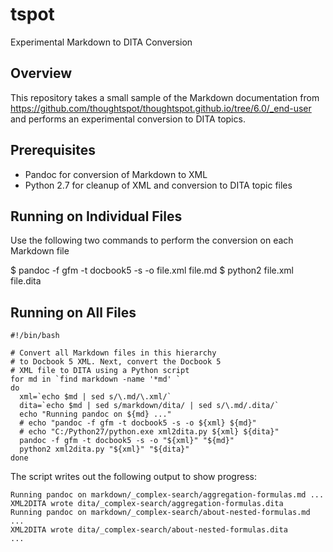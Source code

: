 # tspot
Experimental Markdown to DITA Conversion

## Overview

This repository takes a small sample of the Markdown documentation from
https://github.com/thoughtspot/thoughtspot.github.io/tree/6.0/_end-user and
performs an experimental conversion to DITA topics.

## Prerequisites

* Pandoc for conversion of Markdown to XML
* Python 2.7 for cleanup of XML and conversion to DITA topic files

## Running on Individual Files

Use the following two commands to perform the conversion on each Markdown file

$ pandoc -f gfm -t docbook5 -s -o file.xml file.md
$ python2 file.xml file.dita

## Running on All Files

```
#!/bin/bash

# Convert all Markdown files in this hierarchy
# to Docbook 5 XML. Next, convert the Docbook 5
# XML file to DITA using a Python script
for md in `find markdown -name '*md' `
do
  xml=`echo $md | sed s/\.md/\.xml/`
  dita=`echo $md | sed s/markdown/dita/ | sed s/\.md/.dita/`
  echo "Running pandoc on ${md} ..."
  # echo "pandoc -f gfm -t docbook5 -s -o ${xml} ${md}"
  # echo "C:/Python27/python.exe xml2dita.py ${xml} ${dita}"
  pandoc -f gfm -t docbook5 -s -o "${xml}" "${md}"
  python2 xml2dita.py "${xml}" "${dita}"
done
```

The script writes out the following output to show progress:

```
Running pandoc on markdown/_complex-search/aggregation-formulas.md ...
XML2DITA wrote dita/_complex-search/aggregation-formulas.dita
Running pandoc on markdown/_complex-search/about-nested-formulas.md ...
XML2DITA wrote dita/_complex-search/about-nested-formulas.dita
...
```
